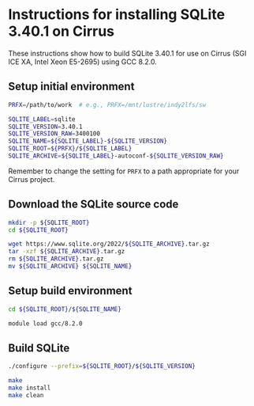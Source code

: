 Instructions for installing SQLite 3.40.1 on Cirrus
===================================================

These instructions show how to build SQLite 3.40.1 for use on Cirrus (SGI ICE XA, Intel Xeon E5-2695)
using GCC 8.2.0.


Setup initial environment
-------------------------

```bash
PRFX=/path/to/work  # e.g., PRFX=/mnt/lustre/indy2lfs/sw

SQLITE_LABEL=sqlite
SQLITE_VERSION=3.40.1
SQLITE_VERSION_RAW=3400100
SQLITE_NAME=${SQLITE_LABEL}-${SQLITE_VERSION}
SQLITE_ROOT=${PRFX}/${SQLITE_LABEL}
SQLITE_ARCHIVE=${SQLITE_LABEL}-autoconf-${SQLITE_VERSION_RAW}
```

Remember to change the setting for `PRFX` to a path appropriate for your Cirrus project.


Download the SQLite source code
-------------------------------

```bash
mkdir -p ${SQLITE_ROOT}
cd ${SQLITE_ROOT}

wget https://www.sqlite.org/2022/${SQLITE_ARCHIVE}.tar.gz
tar -xzf ${SQLITE_ARCHIVE}.tar.gz
rm ${SQLITE_ARCHIVE}.tar.gz
mv ${SQLITE_ARCHIVE} ${SQLITE_NAME}
```


Setup build environment
-----------------------

```bash
cd ${SQLITE_ROOT}/${SQLITE_NAME}

module load gcc/8.2.0
```


Build SQLite
------------

```bash
./configure --prefix=${SQLITE_ROOT}/${SQLITE_VERSION}

make
make install
make clean
```
